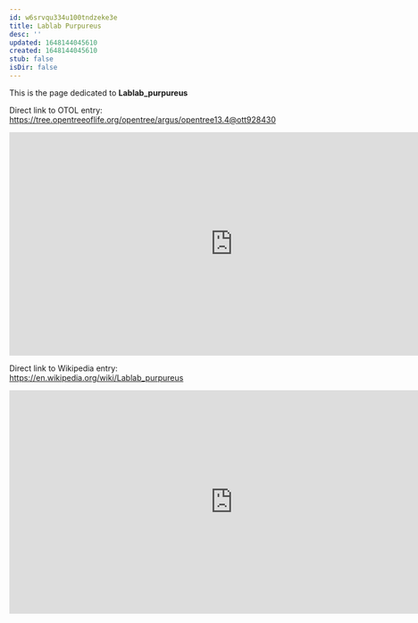 ```yaml
---
id: w6srvqu334u100tndzeke3e
title: Lablab Purpureus
desc: ''
updated: 1648144045610
created: 1648144045610
stub: false
isDir: false
---
```

This is the page dedicated to **Lablab_purpureus**


Direct link to OTOL entry: https://tree.opentreeoflife.org/opentree/argus/opentree13.4@ott928430



<html>
    <body>
    <iframe src="https://tree.opentreeoflife.org/opentree/argus/opentree13.4@ott928430"
    width="800" height="400" frameborder="0" allowfullscreen> </iframe>
    </body>
</html>
    


Direct link to Wikipedia entry: https://en.wikipedia.org/wiki/Lablab_purpureus



<html>
    <body>
    <iframe src="https://en.wikipedia.org/wiki/Lablab_purpureus"
    width="800" height="400" frameborder="0" allowfullscreen> </iframe>
    </body>
</html>
    

